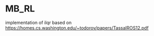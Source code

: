 # MB_RL

implementation of ilqr
based on https://homes.cs.washington.edu/~todorov/papers/TassaIROS12.pdf
